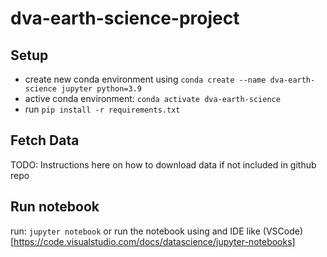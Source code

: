 # dva-earth-science-project

## Setup

- create new conda environment using `conda create --name dva-earth-science jupyter python=3.9`
- active conda environment: `conda activate dva-earth-science`
- run `pip install -r requirements.txt`

## Fetch Data

TODO: Instructions here on how to download data if not included in github repo 
## Run notebook 
run: `jupyter notebook` or run the notebook using and IDE like (VSCode)[https://code.visualstudio.com/docs/datascience/jupyter-notebooks]